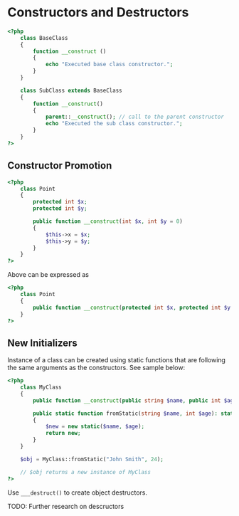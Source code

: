 
# Constructors and Destructors  

```php
<?php
    class BaseClass
    {
        function __construct ()
        {
            echo "Executed base class constructor.";
        }
    }

    class SubClass extends BaseClass
    {
        function __construct()
        {
            parent::__construct(); // call to the parent constructor
            echo "Executed the sub class constructor.";
        }
    }
?>
```

## Constructor Promotion  

```php
<?php
    class Point 
    {
        protected int $x;
        protected int $y;

        public function __construct(int $x, int $y = 0)
        {
            $this->x = $x;
            $this->y = $y;
        }
    }
?>
```  

Above can be expressed as  

```php
<?php
    class Point
    {
        public function __construct(protected int $x, protected int $y = 0) { }
    }
?>
```  


## New Initializers  

Instance of a class can be created using static functions that are following the same arguments as the constructors. See sample below:  

```php
<?php
    class MyClass
    {
        public function __construct(public string $name, public int $age) { }

        public static function fromStatic(string $name, int $age): static
        {
            $new = new static($name, $age);
            return new;
        }
    }

    $obj = MyClass::fromStatic("John Smith", 24);

    // $obj returns a new instance of MyClass
?>
```

Use `___destruct()` to create object destructors.  

TODO: Further research on descructors
